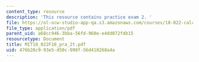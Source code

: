 ```yaml
---
content_type: resource
description: 'This resource contains practice exam 2. '
file: https://ol-ocw-studio-app-qa.s3.amazonaws.com/courses/18-022-calculus-of-several-variables-fall-2010/476b28c993e5d50c998f56d410268a4a_MIT18_022F10_pra_2t.pdf
file_type: application/pdf
parent_uid: a68cc946-3bba-56fd-960e-e4dd072fdb15
resourcetype: Document
title: MIT18_022F10_pra_2t.pdf
uid: 476b28c9-93e5-d50c-998f-56d410268a4a
---
```

